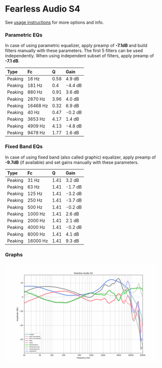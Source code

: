 # Fearless Audio S4
See [usage instructions](https://github.com/jaakkopasanen/AutoEq#usage) for more options and info.

### Parametric EQs
In case of using parametric equalizer, apply preamp of **-7.1dB** and build filters manually
with these parameters. The first 5 filters can be used independently.
When using independent subset of filters, apply preamp of **-7.1 dB**.

| Type    | Fc       |    Q | Gain    |
|:--------|:---------|:-----|:--------|
| Peaking | 16 Hz    | 0.58 | 4.9 dB  |
| Peaking | 181 Hz   | 0.4  | -4.4 dB |
| Peaking | 880 Hz   | 0.91 | 3.6 dB  |
| Peaking | 2870 Hz  | 3.96 | 4.0 dB  |
| Peaking | 16468 Hz | 0.32 | 6.9 dB  |
| Peaking | 40 Hz    | 0.47 | -0.2 dB |
| Peaking | 3653 Hz  | 4.17 | 1.4 dB  |
| Peaking | 4909 Hz  | 4.13 | -4.8 dB |
| Peaking | 9478 Hz  | 1.77 | 1.6 dB  |

### Fixed Band EQs
In case of using fixed band (also called graphic) equalizer, apply preamp of **-9.7dB**
(if available) and set gains manually with these parameters.

| Type    | Fc       |    Q | Gain    |
|:--------|:---------|:-----|:--------|
| Peaking | 31 Hz    | 1.41 | 3.2 dB  |
| Peaking | 63 Hz    | 1.41 | -1.7 dB |
| Peaking | 125 Hz   | 1.41 | -3.2 dB |
| Peaking | 250 Hz   | 1.41 | -3.7 dB |
| Peaking | 500 Hz   | 1.41 | -0.2 dB |
| Peaking | 1000 Hz  | 1.41 | 2.6 dB  |
| Peaking | 2000 Hz  | 1.41 | 2.1 dB  |
| Peaking | 4000 Hz  | 1.41 | -0.2 dB |
| Peaking | 8000 Hz  | 1.41 | 4.1 dB  |
| Peaking | 16000 Hz | 1.41 | 9.3 dB  |

### Graphs
![](./Fearless%20Audio%20S4.png)